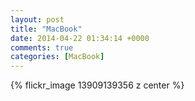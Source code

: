 ```yaml
---
layout: post
title: "MacBook"
date: 2014-04-22 01:34:14 +0000
comments: true
categories: [MacBook]
---
```


{% flickr_image 13909139356 z center %}
